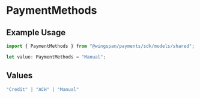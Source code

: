# PaymentMethods

## Example Usage

```typescript
import { PaymentMethods } from "@wingspan/payments/sdk/models/shared";

let value: PaymentMethods = "Manual";
```

## Values

```typescript
"Credit" | "ACH" | "Manual"
```